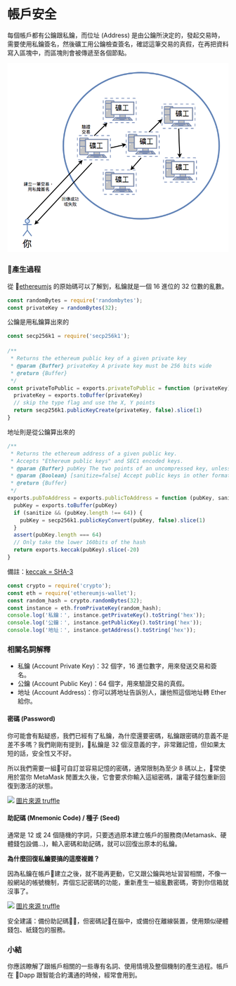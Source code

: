 # 帳戶安全

每個帳戶都有公鑰跟私鑰，而位址 (Address) 是由公鑰所決定的，發起交易時，需要使用私鑰簽名，然後礦工用公鑰檢查簽名，確認這筆交易的真假，在再把資料寫入區塊中，而區塊則會被傳遞至各個節點。

![](assets/05_flow.png)

### 產生過程

從 [ethereumjs](https://github.com/ethereumjs/ethereumjs-util/blob/master/index.js) 的原始碼可以了解到，私鑰就是一個 16 進位的 32 位數的亂數。

```js
const randomBytes = require('randombytes');
const privateKey = randomBytes(32);
```

公鑰是用私鑰算出來的

```js
const secp256k1 = require('secp256k1');

/**
 * Returns the ethereum public key of a given private key
 * @param {Buffer} privateKey A private key must be 256 bits wide
 * @return {Buffer}
 */
const privateToPublic = exports.privateToPublic = function (privateKey) {
  privateKey = exports.toBuffer(privateKey)
  // skip the type flag and use the X, Y points
  return secp256k1.publicKeyCreate(privateKey, false).slice(1)
}
```

地址則是從公鑰算出來的

```js
/**
 * Returns the ethereum address of a given public key.
 * Accepts "Ethereum public keys" and SEC1 encoded keys.
 * @param {Buffer} pubKey The two points of an uncompressed key, unless sanitize is enabled
 * @param {Boolean} [sanitize=false] Accept public keys in other formats
 * @return {Buffer}
 */
exports.pubToAddress = exports.publicToAddress = function (pubKey, sanitize) {
  pubKey = exports.toBuffer(pubKey)
  if (sanitize && (pubKey.length !== 64)) {
    pubKey = secp256k1.publicKeyConvert(pubKey, false).slice(1)
  }
  assert(pubKey.length === 64)
  // Only take the lower 160bits of the hash
  return exports.keccak(pubKey).slice(-20)
}
```

備註：[keccak = SHA-3](https://www.schneier.com/blog/archives/2013/10/will_keccak_sha-3.html)

```js
const crypto = require('crypto');
const eth = require('ethereumjs-wallet');
const random_hash = crypto.randomBytes(32);
const instance = eth.fromPrivateKey(random_hash);
console.log('私鑰：', instance.getPrivateKey().toString('hex'));
console.log('公鑰：', instance.getPublicKey().toString('hex'));
console.log('地址：', instance.getAddress().toString('hex'));
```

### 相關名詞解釋

* 私鑰 (Account Private Key)：32 個字，16 進位數字，用來發送交易和簽名。
* 公鑰 (Account Public Key)：64 個字，用來驗證交易的真假。
* 地址 (Account Address)：你可以將地址告訴別人，讓他照這個地址轉 Ether 給你。

#### 密碼 (Password)

你可能會有點疑惑，我們已經有了私鑰，為什麼還要密碼，私鑰跟密碼的意義不是差不多嗎？我們剛剛有提到，私鑰是 32 個沒意義的字，非常難記憶，但如果太短的話，安全性又不好。

所以我們需要一組可自訂並容易記憶的密碼，通常限制為至少 8 碼以上，常使用於當你 MetaMask 閒置太久後，它會要求你輸入這組密碼，讓電子錢包重新回復到激活的狀態。

![](https://truffleframework.com/img/tutorials/pet-shop/metamask-initial.png)
[圖片來源 truffle](https://truffleframework.com/docs/truffle/getting-started/truffle-with-metamask)


#### 助記碼 (Mnemonic Code) / 種子 (Seed)

通常是 12 或 24 個隨機的字詞，只要透過原本建立帳戶的服務商(Metamask、硬體錢包設備...)，輸入密碼和助記碼，就可以回復出原本的私鑰。

**為什麼回復私鑰要搞的這麼複雜？**

因為私鑰在帳戶建立之後，就不能再更動，它又跟公鑰與地址習習相關，不像一般網站的帳號機制，弄個忘記密碼的功能，重新產生一組亂數密碼，寄到你信箱就沒事了。

![](https://truffleframework.com/img/tutorials/pet-shop/metamask-seed.png)
[圖片來源 truffle](https://truffleframework.com/docs/truffle/getting-started/truffle-with-metamask)

安全建議：備份助記碼，但密碼記在腦中，或備份在離線裝置，使用類似硬體錢包、紙錢包的服務。

### 小結

你應該瞭解了跟帳戶相關的一些專有名詞、使用情境及整個機制的產生過程。帳戶在 Dapp 跟智能合約溝通的時候，經常會用到。
